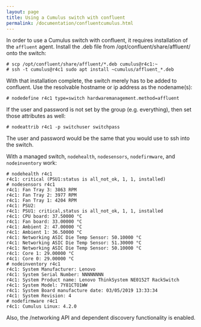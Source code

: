 ```yaml
---
layout: page
title: Using a Cumulus switch with confluent
permalink: /documentation/confluentcumulus.html
---
```


In order to use a Cumulus switch with confluent, it requires
installation of the `affluent` agent.  Install the .deb file
from /opt/confluent/share/affluent/ onto the switch:

    # scp /opt/confluent/share/affluent/*.deb cumulus@r4c1:~
    # ssh -t cumulus@r4c1 sudo apt install ~cumulus/affluent_*.deb


With that installation complete, the switch merely
has to be added to confluent.  Use the resolvable hostname or ip address
as the nodename(s):

    # nodedefine r4c1 type=switch hardwaremanagement.method=affluent

If the user and password is not set by the group (e.g. everything), then set those attributes as well:

    # nodeattrib r4c1 -p switchuser switchpass

The user and password would be the same that you would use to ssh into the switch.

With a managed switch, `nodehealth`, `nodesensors`, `nodefirmware`, and `nodeinventory` work:

    # nodehealth r4c1
    r4c1: critical (PSU1:status is all_not_ok, 1, 1, installed)
    # nodesensors r4c1
    r4c1: Fan Tray 3: 3863 RPM
    r4c1: Fan Tray 2: 3977 RPM
    r4c1: Fan Tray 1: 4204 RPM
    r4c1: PSU2:
    r4c1: PSU1: critical,status is all_not_ok, 1, 1, installed
    r4c1: CPU board: 37.50000 °C
    r4c1: Fan board: 33.00000 °C
    r4c1: Ambient 2: 47.00000 °C
    r4c1: Ambient 1: 36.50000 °C
    r4c1: Networking ASIC Die Temp Sensor: 50.10000 °C
    r4c1: Networking ASIC Die Temp Sensor: 51.30000 °C
    r4c1: Networking ASIC Die Temp Sensor: 50.10000 °C
    r4c1: Core 1: 29.00000 °C
    r4c1: Core 0: 29.00000 °C
    # nodeinventory r4c1
    r4c1: System Manufacturer: Lenovo
    r4c1: System Serial Number: NNNNNNNN
    r4c1: System Product name: Lenovo ThinkSystem NE0152T RackSwitch
    r4c1: System Model: 7Y81CTO1WW
    r4c1: System Board manufacture date: 03/05/2019 13:33:34
    r4c1: System Revision: 4
    # nodefirmware r4c1 
    r4c1: Cumulus Linux: 4.2.0
    
Also, the /networking API and dependent discovery functionality is enabled.
    
    
